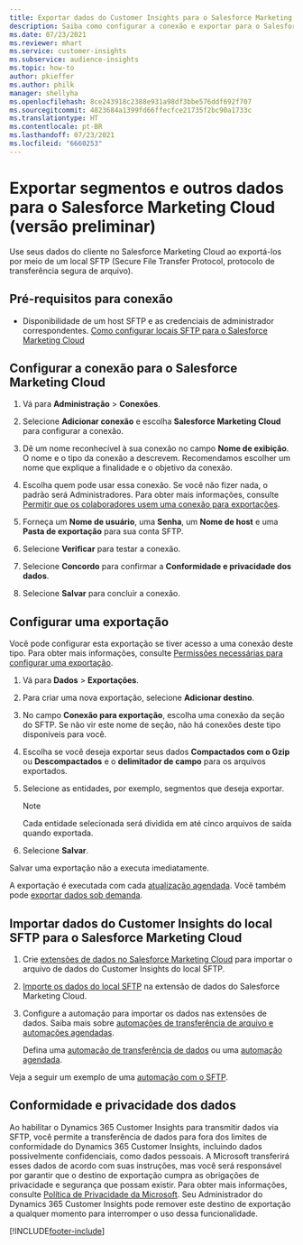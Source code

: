 ```yaml
---
title: Exportar dados do Customer Insights para o Salesforce Marketing Cloud
description: Saiba como configurar a conexão e exportar para o Salesforce Marketing Cloud.
ms.date: 07/23/2021
ms.reviewer: mhart
ms.service: customer-insights
ms.subservice: audience-insights
ms.topic: how-to
author: pkieffer
ms.author: philk
manager: shellyha
ms.openlocfilehash: 8ce243918c2388e931a98df3bbe576ddf692f707
ms.sourcegitcommit: 4823684a1399fd66ffecfce21735f2bc90a1733c
ms.translationtype: HT
ms.contentlocale: pt-BR
ms.lasthandoff: 07/23/2021
ms.locfileid: "6660253"
---
```

# <a name="export-segments-and-other-data-to-salesforce-marketing-cloud-preview"></a>Exportar segmentos e outros dados para o Salesforce Marketing Cloud (versão preliminar)

Use seus dados do cliente no Salesforce Marketing Cloud ao exportá-los por meio de um local SFTP (Secure File Transfer Protocol, protocolo de transferência segura de arquivo).

## <a name="prerequisites-for-connection"></a>Pré-requisitos para conexão

- Disponibilidade de um host SFTP e as credenciais de administrador correspondentes. [Como configurar locais SFTP para o Salesforce Marketing Cloud](https://help.salesforce.com/articleView?id=sf.mc_es_configure_enhanced_ftp.htm&type=5) 

## <a name="set-up-the-connection-to-salesforce-marketing-cloud"></a>Configurar a conexão para o Salesforce Marketing Cloud

1. Vá para **Administração** > **Conexões**.

1. Selecione **Adicionar conexão** e escolha **Salesforce Marketing Cloud** para configurar a conexão.

1. Dê um nome reconhecível à sua conexão no campo **Nome de exibição**. O nome e o tipo da conexão a descrevem. Recomendamos escolher um nome que explique a finalidade e o objetivo da conexão.

1. Escolha quem pode usar essa conexão. Se você não fizer nada, o padrão será Administradores. Para obter mais informações, consulte [Permitir que os colaboradores usem uma conexão para exportações](connections.md#allow-contributors-to-use-a-connection-for-exports).

1. Forneça um **Nome de usuário**, uma **Senha**, um **Nome de host** e uma **Pasta de exportação** para sua conta SFTP.

1. Selecione **Verificar** para testar a conexão.

1. Selecione **Concordo** para confirmar a **Conformidade e privacidade dos dados**.

1. Selecione **Salvar** para concluir a conexão.

## <a name="configure-an-export"></a>Configurar uma exportação

Você pode configurar esta exportação se tiver acesso a uma conexão deste tipo. Para obter mais informações, consulte [Permissões necessárias para configurar uma exportação](export-destinations.md#set-up-a-new-export).

1. Vá para **Dados** > **Exportações**.

1. Para criar uma nova exportação, selecione **Adicionar destino**.

1. No campo **Conexão para exportação**, escolha uma conexão da seção do SFTP. Se não vir este nome de seção, não há conexões deste tipo disponíveis para você.

1. Escolha se você deseja exportar seus dados **Compactados com o Gzip** ou **Descompactados** e o **delimitador de campo** para os arquivos exportados.

1. Selecione as entidades, por exemplo, segmentos que deseja exportar.

   > [!NOTE]
   > Cada entidade selecionada será dividida em até cinco arquivos de saída quando exportada. 

1. Selecione **Salvar**.

Salvar uma exportação não a executa imediatamente.

A exportação é executada com cada [atualização agendada](system.md#schedule-tab). Você também pode [exportar dados sob demanda](export-destinations.md#run-exports-on-demand). 

## <a name="import-customer-insights-data-from-sftp-location-to-salesforce-marketing-cloud"></a>Importar dados do Customer Insights do local SFTP para o Salesforce Marketing Cloud

1. Crie [extensões de dados no Salesforce Marketing Cloud](https://help.salesforce.com/articleView?id=sf.mc_es_create_data_extension.htm&type=5) para importar o arquivo de dados do Customer Insights do local SFTP.

2. [Importe os dados do local SFTP](https://help.salesforce.com/articleView?id=sf.mc_es_import_data_extension_classic.htm&type=5) na extensão de dados do Salesforce Marketing Cloud. 

3. Configure a automação para importar os dados nas extensões de dados. Saiba mais sobre [automações de transferência de arquivo e automações agendadas](https://help.salesforce.com/articleView?id=sf.mc_as_triggered_automations.htm&type=5).

   Defina uma [automação de transferência de dados](https://help.salesforce.com/articleView?id=sf.mc_as_define_a_triggered_automation.htm&type=5) ou uma [automação agendada](https://help.salesforce.com/articleView?id=sf.mc_as_define_a_scheduled_automation.htm&type=5). 

Veja a seguir um exemplo de uma [automação com o SFTP](https://help.salesforce.com/articleView?id=sf.mc_as_ftp_and_triggered_automation_scenario.htm&type=5).

## <a name="data-privacy-and-compliance"></a>Conformidade e privacidade dos dados

Ao habilitar o Dynamics 365 Customer Insights para transmitir dados via SFTP, você permite a transferência de dados para fora dos limites de conformidade do Dynamics 365 Customer Insights, incluindo dados possivelmente confidenciais, como dados pessoais. A Microsoft transferirá esses dados de acordo com suas instruções, mas você será responsável por garantir que o destino de exportação cumpra as obrigações de privacidade e segurança que possam existir. Para obter mais informações, consulte [Política de Privacidade da Microsoft](https://go.microsoft.com/fwlink/?linkid=396732).
Seu Administrador do Dynamics 365 Customer Insights pode remover este destino de exportação a qualquer momento para interromper o uso dessa funcionalidade.

[!INCLUDE[footer-include](../includes/footer-banner.md)]
